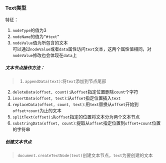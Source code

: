 ### Text类型
特征：  
1. `nodeType`的值为3  
2. `nodeName`的值为`“#text”`  
3. `nodeValue`值为所包含的文本  
可以通过`nodeValue`或者`data`属性访问`text`文本，这两个属性值相同，对`nodeValue`修改也会体现在`data`上
##### 文本节点操作方法：
> 1. `appendData(text)`:将`text`添加到节点尾部
2. `deleteData(offset, count)`:从`offset`指定位置删除`count`个字符
3. `insertData(offset, text)`:从`offset`指定位置插入`text`
4. `replaceData(offset, count, text)`:用`text`替换从`offset`开始到`offset+count`为止的文本
5. `splitText(offset)`:从`offset`指定的位置将文本分为两个文本节点
6. `substringData(offset, count)`:提取从`offset`指定位置到`offset+count`位置的字符串

##### 创建文本节点
> `document.createTextNode(text)`创建文本节点，`text`为要创建的文本
